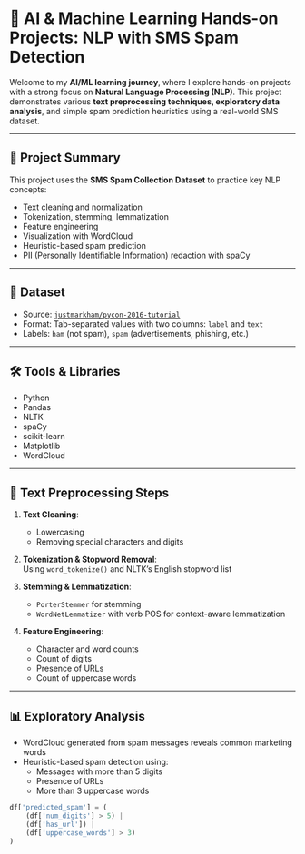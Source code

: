 # 🤖 AI & Machine Learning Hands-on Projects: NLP with SMS Spam Detection

Welcome to my **AI/ML learning journey**, where I explore hands-on projects with a strong focus on **Natural Language Processing (NLP)**. This project demonstrates various **text preprocessing techniques, exploratory data analysis**, and simple spam prediction heuristics using a real-world SMS dataset.

---

## 📌 Project Summary

This project uses the **SMS Spam Collection Dataset** to practice key NLP concepts:
- Text cleaning and normalization
- Tokenization, stemming, lemmatization
- Feature engineering
- Visualization with WordCloud
- Heuristic-based spam prediction
- PII (Personally Identifiable Information) redaction with spaCy

---

## 📁 Dataset

- Source: [`justmarkham/pycon-2016-tutorial`](https://github.com/justmarkham/pycon-2016-tutorial)
- Format: Tab-separated values with two columns: `label` and `text`
- Labels: `ham` (not spam), `spam` (advertisements, phishing, etc.)

---

## 🛠️ Tools & Libraries

- Python
- Pandas
- NLTK
- spaCy
- scikit-learn
- Matplotlib
- WordCloud

---

## 🔎 Text Preprocessing Steps

1. **Text Cleaning**:  
   - Lowercasing  
   - Removing special characters and digits  

2. **Tokenization & Stopword Removal**:  
   Using `word_tokenize()` and NLTK’s English stopword list

3. **Stemming & Lemmatization**:  
   - `PorterStemmer` for stemming  
   - `WordNetLemmatizer` with verb POS for context-aware lemmatization

4. **Feature Engineering**:
   - Character and word counts  
   - Count of digits  
   - Presence of URLs  
   - Count of uppercase words  

---

## 📊 Exploratory Analysis

- WordCloud generated from spam messages reveals common marketing words
- Heuristic-based spam detection using:
  - Messages with more than 5 digits
  - Presence of URLs
  - More than 3 uppercase words

```python
df['predicted_spam'] = (
    (df['num_digits'] > 5) |
    (df['has_url']) |
    (df['uppercase_words'] > 3)
)
